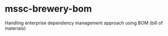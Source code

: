 # mssc-brewery-bom
Handling enterprise dependency management approach using BOM (bill of materials)
